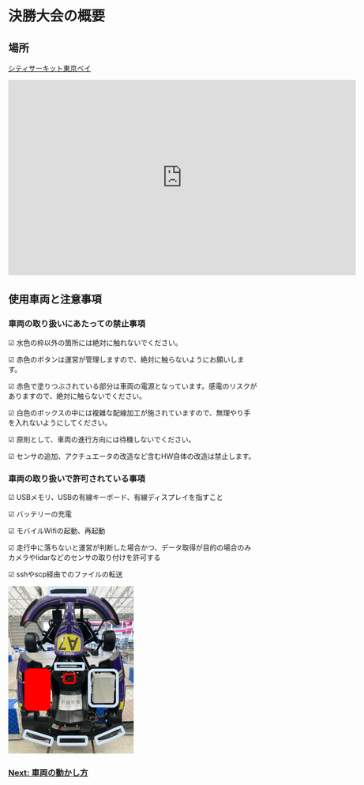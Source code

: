 # 決勝大会の概要

## 場所

[シティサーキット東京ベイ](https://city-circuit.com/)
<iframe width="704" height="396" src="https://www.youtube.com/embed/GsuCUoNrMDM?si=zoh1mL_U0yRnB2fj" title="YouTube video player" frameborder="0" allow="accelerometer; autoplay; clipboard-write; encrypted-media; gyroscope; picture-in-picture; web-share" referrerpolicy="strict-origin-when-cross-origin" allowfullscreen></iframe>

## 使用車両と注意事項

### 車両の取り扱いにあたっての禁止事項

☑ 水色の枠以外の箇所には絶対に触れないでください。

☑ 赤色のボタンは運営が管理しますので、絶対に触らないようにお願いします。

☑ 赤色で塗りつぶされている部分は車両の電源となっています。感電のリスクがありますので、絶対に触らないでください。

☑ 白色のボックスの中には複雑な配線加工が施されていますので、無理やり手を入れないようにしてください。

☑ 原則として、車両の進行方向には待機しないでください。

☑ センサの追加、アクチュエータの改造など含むHW自体の改造は禁止します。

### 車両の取り扱いで許可されている事項

☑ USBメモリ、USBの有線キーボード、有線ディスプレイを指すこと

☑ バッテリーの充電

☑ モバイルWifiの起動、再起動

☑ 走行中に落ちないと運営が判断した場合かつ、データ取得が目的の場合のみカメラやlidarなどのセンサの取り付けを許可する

☑ sshやscp経由でのファイルの転送

![車両](../assets/image.png)

### [Next: 車両の動かし方](./operation.ja.md)
